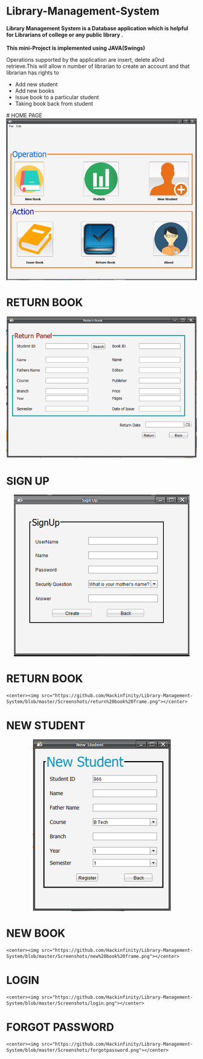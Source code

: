# Library-Management-System
#### Library Management System is a Database application which is helpful for Librarians of college or any public library .
**This mini-Project is implemented using JAVA(Swings)**

Operations supported by the application are insert, delete a0nd retrieve.This will allow n number of librarian to create an account and that librarian has rights to <br/>
<ul>
  <li>Add new student</li>
  <li>Add new books</li>
  <li>Issue book to a particular student</li>
  <li>Taking book back from student</li>
  </ul>
  # HOME PAGE
  
  <center><img src="https://github.com/Hackinfinity/Library-Management-System/blob/master/Screenshots/home.png"></center>

# RETURN BOOK
  <center><img src="https://github.com/Hackinfinity/Library-Management-System/blob/master/Screenshots/return%20book%20frame.png"></center>

# SIGN UP
  <center><img src="https://github.com/Hackinfinity/Library-Management-System/blob/master/Screenshots/signup.png"></center>
  
  # RETURN BOOK
    <center><img src="https://github.com/Hackinfinity/Library-Management-System/blob/master/Screenshots/return%20book%20frame.png"></center>

# NEW STUDENT
  <center><img src="https://github.com/Hackinfinity/Library-Management-System/blob/master/Screenshots/new%20student%20frame.png"></center>
  
  # NEW BOOK
    <center><img src="https://github.com/Hackinfinity/Library-Management-System/blob/master/Screenshots/new%20book%20frame.png"></center>

# LOGIN
    <center><img src="https://github.com/Hackinfinity/Library-Management-System/blob/master/Screenshots/login.png"></center>

# FORGOT PASSWORD
    <center><img src="https://github.com/Hackinfinity/Library-Management-System/blob/master/Screenshots/forgotpassword.png"></center>

